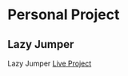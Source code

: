 # Personal Project

## Lazy Jumper

Lazy Jumper [Live Project](https://pranjal-dew.github.io/lazy-jumper/)
